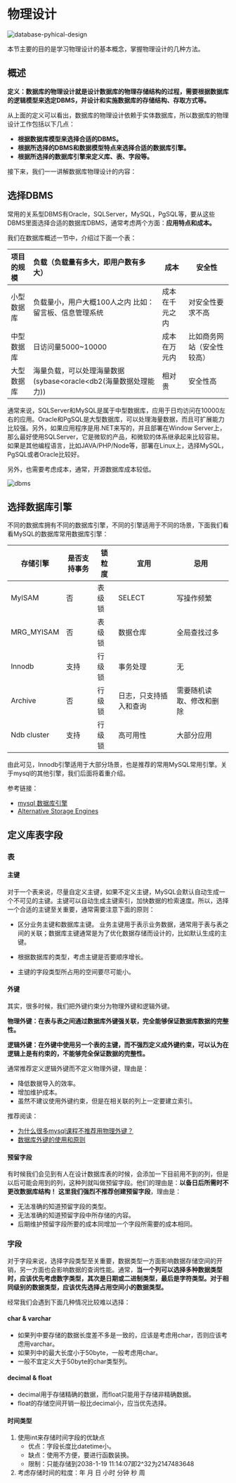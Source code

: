 # 物理设计

![database-pyhical-design](https://tva1.sinaimg.cn/large/008i3skNgy1gri5cf95mpj309v03yq2u.jpg)


本节主要的目的是学习物理设计的基本概念，掌握物理设计的几种方法。

## 概述

**定义：数据库的物理设计就是设计数据库的物理存储结构的过程，需要根据数据库的逻辑模型来选定DBMS，并设计和实施数据库的存储结构、存取方式等。**

从上面的定义可以看出，数据库的物理设计依赖于实体数据库，所以数据库的物理设计工作包括以下几点：
* **根据数据库模型来选择合适的DBMS。**
* **根据所选择的DBMS和数据模型特点来选择合适的数据库引擎。**
* **根据所选择的数据库引擎来定义库、表、字段等。**

接下来，我们一一讲解数据库物理设计的内容：

## 选择DBMS

常用的关系型DBMS有Oracle，SQLServer，MySQL，PgSQL等，要从这些DBMS里面选择合适的数据库DBMS，通常考虑两个方面：**应用特点和成本。**

我们在数据库概述一节中，介绍过下面一个表：

| 项目的规模 | 负载（负载量有多大，即用户数有多大）                         | 成本           | 安全性                     |
| :--------- | :----------------------------------------------------------- | -------------- | -------------------------- |
| 小型数据库 | 负载量小，用户大概100人之内 比如：留言板、信息管理系统       | 成本在千元之内 | 对安全性要求不高           |
| 中型数据库 | 日访问量5000~10000                                           | 成本在万元内   | 比如商务网站（安全性较高） |
| 大型数据库 | 海量负载，可以处理海量数据(sybase<oracle<db2(海量数据处理能力)) | 相对贵         | 安全性高                   |

通常来说，SQLServer和MySQL是属于中型数据库，应用于日均访问在10000左右的应用。Oracle和PgSQL是大型数据库，可以处理海量数据，而且可扩展能力比较强。另外，如果应用程序是用.NET来写的，并且部署在Window Server上，那么最好使用SQLServer，它是微软的产品，和微软的体系继承起来比较容易。如果是其他编程语言，比如JAVA/PHP/Node等，部署在Linux上，选择MySQL，PgSQL或者Oracle比较好。

另外，也需要考虑成本，通常，开源数据库成本较低。

![dbms](https://tva1.sinaimg.cn/large/008i3skNgy1gri5g5hin6j31fa0jemyj.jpg)

## 选择数据库引擎

不同的数据库拥有不同的数据库引擎，不同的引擎适用于不同的场景，下面我们看看MySQL的数据库常用数据库引擎：

| 存储引擎    | 是否支持事务 | 锁粒度 | 宜用                   | 忌用                     |
| ----------- | ------------ | ------ | ---------------------- | ------------------------ |
| MyISAM      | 否           | 表级锁 | SELECT                 | 写操作频繁               |
| MRG_MYISAM  | 否           | 表级锁 | 数据仓库               | 全局查找过多             |
| Innodb      | 支持         | 行级锁 | 事务处理               | 无                       |
| Archive     | 否           | 行级锁 | 日志，只支持插入和查询 | 需要随机读取、修改和删除 |
| Ndb cluster | 支持         | 行级锁 | 高可用性               | 大部分应用               |

由此可见，Innodb引擎适用于大部分场景，也是推荐的常用MySQL常用引擎。关于mysql的其他引擎，我们后面将着重介绍。

参考链接：

* [mysql 数据库引擎](https://www.cnblogs.com/0201zcr/p/5296843.html)
* [ Alternative Storage Engines](https://dev.mysql.com/doc/refman/8.0/en/storage-engines.html)

## 定义库表字段

### 表

#### 主键

对于一个表来说，尽量自定义主键，如果不定义主键，MySQL会默认自动生成一个不可见的主键。主键可以自动生成主键索引，加快数据的检索速度。所以，选择一个合适的主键至关重要，通常需要注意下面的原则：

* 区分业务主键和数据库主键。
  业务主键用于表示业务数据，通常用于表与表之间的关联；数据库主键通常是为了优化数据存储而设计的，比如默认生成的主键。

* 根据数据库的类型，考虑主键是否要顺序增长。
* 主键的字段类型所占用的空间要尽可能小。

#### 外键

其实，很多时候，我们把外键约束分为物理外键和逻辑外键。

**物理外键：在表与表之间通过数据库外键强关联，完全能够保证数据库数据的完整性。**

**逻辑外键：在外键中使用另一个表的主键，而不强烈定义成外键约束，可以认为在逻辑上是有约束的，不能够完全保证数据的完整性。**

通常推荐定义逻辑外键而不定义物理外键，理由是：
* 降低数据导入的效率。
* 增加维护成本。
* 虽然不建议使用外键约束，但是在相关联的列上一定要建立索引。

推荐阅读：
* [为什么很多mysql课程不推荐用物理外键？](https://www.zhihu.com/question/39062169)
* [数据库外键的使用和原则](https://blog.csdn.net/ycl295644/article/details/49924301)

#### 预留字段

有时候我们会见到有人在设计数据库表的时候，会添加一下目前用不到的列，但是以后可能会用到的列，这种列就叫做预留字段。他们的理由是：**以备日后所需时不更改数据库结构！**
**这里我们强烈不推荐创建预留字段**，理由是：
* 无法准确的知道预留字段的类型。
* 无法准确的知道预留字段中所存储的内容。
* 后期维护预留字段所要的成本同增加一个字段所需要的成本相同。

### 字段

对于字段来说，选择字段类型至关重要，数据类型一方面影响数据存储空间的开销，另一方面也会影响数据的查询性能。通常，**当一个列可以选择多种数据类型时，应该优先考虑数字类型，其次是日期或二进制类型，最后是字符类型。对于相同级别的数据类型，应该优先选择占用空间小的数据类型。**

经常我们会遇到下面几种情况比较难以选择：

#### char & varchar
* 如果列中要存储的数据长度差不多是一致的，应该是考虑用char，否则应该考虑用varchar。
* 如果列中的最大长度小于50byte，一般考虑用char。
* 一般不宜定义大于50byte的char类型列。

#### decimal & float
* decimal用于存储精确的数据，而float只能用于存储非精确数据。
* float的存储空间开销一般比decimal小，应当优先选择。

#### 时间类型
1. 使用int来存储时间字段的优缺点
   * 优点：字段长度比datetime小。
   * 缺点：使用不方便，要进行函数装换。
   * 限制：只能存储到2038-1-19 11:14:07即2^32为2147483648
2. 考虑存储时间的粒度：年 月 日 小时 分钟 秒 周
